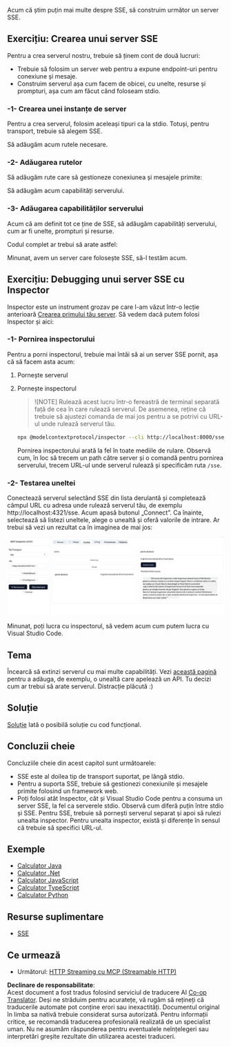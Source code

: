 <!--
CO_OP_TRANSLATOR_METADATA:
{
  "original_hash": "d90ca3d326c48fab2ac0ebd3a9876f59",
  "translation_date": "2025-07-13T20:01:34+00:00",
  "source_file": "03-GettingStarted/05-sse-server/README.md",
  "language_code": "ro"
}
-->
Acum că știm puțin mai multe despre SSE, să construim următor un server SSE.

## Exercițiu: Crearea unui server SSE

Pentru a crea serverul nostru, trebuie să ținem cont de două lucruri:

- Trebuie să folosim un server web pentru a expune endpoint-uri pentru conexiune și mesaje.
- Construim serverul așa cum facem de obicei, cu unelte, resurse și prompturi, așa cum am făcut când foloseam stdio.

### -1- Crearea unei instanțe de server

Pentru a crea serverul, folosim aceleași tipuri ca la stdio. Totuși, pentru transport, trebuie să alegem SSE.

Să adăugăm acum rutele necesare.

### -2- Adăugarea rutelor

Să adăugăm rute care să gestioneze conexiunea și mesajele primite:

Să adăugăm acum capabilități serverului.

### -3- Adăugarea capabilităților serverului

Acum că am definit tot ce ține de SSE, să adăugăm capabilități serverului, cum ar fi unelte, prompturi și resurse.

Codul complet ar trebui să arate astfel:

Minunat, avem un server care folosește SSE, să-l testăm acum.

## Exercițiu: Debugging unui server SSE cu Inspector

Inspector este un instrument grozav pe care l-am văzut într-o lecție anterioară [Crearea primului tău server](/03-GettingStarted/01-first-server/README.md). Să vedem dacă putem folosi Inspector și aici:

### -1- Pornirea inspectorului

Pentru a porni inspectorul, trebuie mai întâi să ai un server SSE pornit, așa că să facem asta acum:

1. Pornește serverul

1. Pornește inspectorul

    > ![NOTE]
    > Rulează acest lucru într-o fereastră de terminal separată față de cea în care rulează serverul. De asemenea, reține că trebuie să ajustezi comanda de mai jos pentru a se potrivi cu URL-ul unde rulează serverul tău.

    ```sh
    npx @modelcontextprotocol/inspector --cli http://localhost:8000/sse --method tools/list
    ```

    Pornirea inspectorului arată la fel în toate mediile de rulare. Observă cum, în loc să trecem un path către server și o comandă pentru pornirea serverului, trecem URL-ul unde serverul rulează și specificăm ruta `/sse`.

### -2- Testarea uneltei

Conectează serverul selectând SSE din lista derulantă și completează câmpul URL cu adresa unde rulează serverul tău, de exemplu http://localhost:4321/sse. Acum apasă butonul „Connect”. Ca înainte, selectează să listezi uneltele, alege o unealtă și oferă valorile de intrare. Ar trebui să vezi un rezultat ca în imaginea de mai jos:

![Server SSE rulând în inspector](../../../../translated_images/sse-inspector.d86628cc597b8fae807a31d3d6837842f5f9ee1bcc6101013fa0c709c96029ad.ro.png)

Minunat, poți lucra cu inspectorul, să vedem acum cum putem lucra cu Visual Studio Code.

## Tema

Încearcă să extinzi serverul cu mai multe capabilități. Vezi [această pagină](https://api.chucknorris.io/) pentru a adăuga, de exemplu, o unealtă care apelează un API. Tu decizi cum ar trebui să arate serverul. Distracție plăcută :)

## Soluție

[Soluție](./solution/README.md) Iată o posibilă soluție cu cod funcțional.

## Concluzii cheie

Concluziile cheie din acest capitol sunt următoarele:

- SSE este al doilea tip de transport suportat, pe lângă stdio.
- Pentru a suporta SSE, trebuie să gestionezi conexiunile și mesajele primite folosind un framework web.
- Poți folosi atât Inspector, cât și Visual Studio Code pentru a consuma un server SSE, la fel ca serverele stdio. Observă cum diferă puțin între stdio și SSE. Pentru SSE, trebuie să pornești serverul separat și apoi să rulezi unealta inspector. Pentru unealta inspector, există și diferențe în sensul că trebuie să specifici URL-ul.

## Exemple

- [Calculator Java](../samples/java/calculator/README.md)
- [Calculator .Net](../../../../03-GettingStarted/samples/csharp)
- [Calculator JavaScript](../samples/javascript/README.md)
- [Calculator TypeScript](../samples/typescript/README.md)
- [Calculator Python](../../../../03-GettingStarted/samples/python)

## Resurse suplimentare

- [SSE](https://developer.mozilla.org/en-US/docs/Web/API/Server-sent_events)

## Ce urmează

- Următorul: [HTTP Streaming cu MCP (Streamable HTTP)](../06-http-streaming/README.md)

**Declinare de responsabilitate**:  
Acest document a fost tradus folosind serviciul de traducere AI [Co-op Translator](https://github.com/Azure/co-op-translator). Deși ne străduim pentru acuratețe, vă rugăm să rețineți că traducerile automate pot conține erori sau inexactități. Documentul original în limba sa nativă trebuie considerat sursa autorizată. Pentru informații critice, se recomandă traducerea profesională realizată de un specialist uman. Nu ne asumăm răspunderea pentru eventualele neînțelegeri sau interpretări greșite rezultate din utilizarea acestei traduceri.